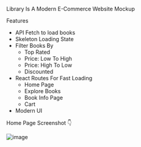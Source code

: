 Library Is A Modern E-Commerce Website Mockup

Features
- API Fetch to load books
- Skeleton Loading State
- Filter Books By
    - Top Rated
    - Price: Low To High 
    - Price: High To Low
    - Discounted
- React Routes For Fast Loading
  - Home Page
  - Explore Books
  - Book Info Page
  - Cart
- Modern UI

Home Page Screenshot 👇

![image](https://user-images.githubusercontent.com/87284530/204874498-be05dbcf-4ece-42a8-b739-d710e949af26.png)
